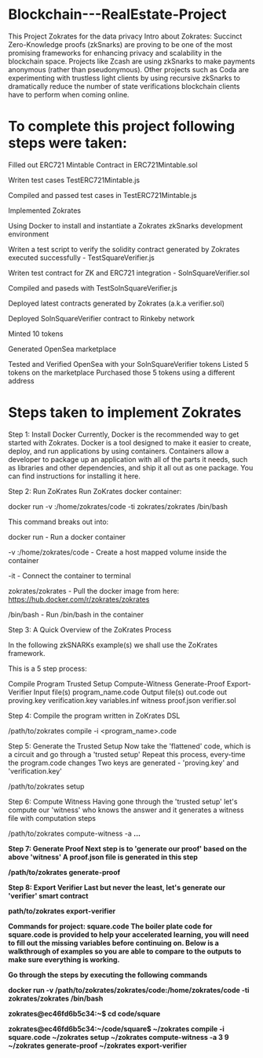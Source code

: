 # Blockchain---RealEstate-Project

This Project Zokrates for the data privacy
Intro about Zokrates: 
Succinct Zero-Knowledge proofs (zkSnarks) are proving to be one of the most promising frameworks for enhancing privacy and scalability in the blockchain space.
Projects like Zcash are using zkSnarks to make payments anonymous (rather than pseudonymous). Other projects such as Coda are experimenting with trustless light clients by using recursive zkSnarks to dramatically reduce the number of state verifications blockchain clients have to perform when coming online.

To complete this project following steps were taken:
=================================================================
Filled out ERC721 Mintable Contract in ERC721Mintable.sol

Writen test cases TestERC721Mintable.js

Compiled and passed test cases in TestERC721Mintable.js

Implemented Zokrates

Using Docker to install and instantiate a Zokrates zkSnarks development environment

Writen a test script to verify the solidity contract generated by Zokrates executed successfully - TestSquareVerifier.js

Writen test contract for ZK and ERC721 integration - SolnSquareVerifier.sol

Compiled and paseds with TestSolnSquareVerifier.js

Deployed latest contracts generated by Zokrates (a.k.a verifier.sol)

Deployed SolnSquareVerifier contract to Rinkeby network

Minted 10 tokens

Generated OpenSea marketplace

Tested and Verified OpenSea with your SolnSquareVerifier tokens
Listed 5 tokens on the marketplace
Purchased those 5 tokens using a different address


Steps taken to implement Zokrates
=========================================================
Step 1: Install Docker
Currently, Docker is the recommended way to get started with Zokrates. Docker is a tool designed to make it easier to create, deploy, and run applications by using containers. Containers allow a developer to package up an application with all of the parts it needs, such as libraries and other dependencies, and ship it all out as one package. You can find instructions for installing it here.

Step 2: Run ZoKrates
Run ZoKrates docker container:

docker run -v <path to your project folder>:/home/zokrates/code -ti zokrates/zokrates /bin/bash

This command breaks out into:

docker run - Run a docker container

-v <path to your project folder>:/home/zokrates/code - Create a host mapped volume inside the container

-it - Connect the container to terminal

zokrates/zokrates - Pull the docker image from here: https://hub.docker.com/r/zokrates/zokrates

/bin/bash - Run /bin/bash in the container

Step 3: A Quick Overview of the ZoKrates Process

In the following zkSNARKs example(s) we shall use the ZoKrates framework.

This is a 5 step process:

Compile Program
Trusted Setup
Compute-Witness
Generate-Proof
Export-Verifier
Input file(s)
program_name.code
Output file(s)
out.code
out
proving.key
verification.key
variables.inf
witness
proof.json
verifier.sol

Step 4: Compile the program written in ZoKrates DSL
  
/path/to/zokrates compile -i <program_name>.code

Step 5: Generate the Trusted Setup
Now take the 'flattened' code, which is a circuit and go through a 'trusted setup' Repeat this process, every-time the program.code changes Two keys are generated - 'proving.key' and 'verification.key'

/path/to/zokrates setup

Step 6: Compute Witness
Having gone through the 'trusted setup' let's compute our 'witness' who knows the answer and it generates a witness file with computation steps

/path/to/zokrates compute-witness -a <a> <b> ... <n>

Step 7: Generate Proof
Next step is to 'generate our proof' based on the above 'witness' A proof.json file is generated in this step

/path/to/zokrates generate-proof

Step 8: Export Verifier
Last but never the least, let's generate our 'verifier' smart contract

path/to/zokrates export-verifier

Commands for project: square.code
The boiler plate code for square.code is provided to help your accelerated learning, you will need to fill out the missing variables before continuing on. Below is a walkthrough of examples so you are able to compare to the outputs to make sure everything is working.

Go through the steps by executing the following commands

docker run -v /path/to/zokrates/zokrates/code:/home/zokrates/code -ti zokrates/zokrates /bin/bash

zokrates@ec46fd6b5c34:~$
cd code/square

zokrates@ec46fd6b5c34:~/code/square$
~/zokrates compile -i square.code
~/zokrates setup
~/zokrates compute-witness -a 3 9
~/zokrates generate-proof
~/zokrates export-verifier
  
  


